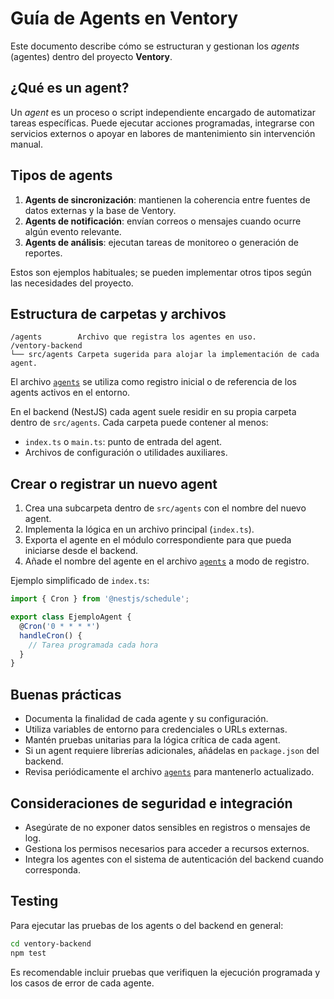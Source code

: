 # Guía de Agents en Ventory

Este documento describe cómo se estructuran y gestionan los *agents* (agentes) dentro del proyecto **Ventory**.

## ¿Qué es un agent?

Un *agent* es un proceso o script independiente encargado de automatizar tareas específicas. Puede ejecutar acciones programadas, integrarse con servicios externos o apoyar en labores de mantenimiento sin intervención manual.

## Tipos de agents

1. **Agents de sincronización**: mantienen la coherencia entre fuentes de datos externas y la base de Ventory.
2. **Agents de notificación**: envían correos o mensajes cuando ocurre algún evento relevante.
3. **Agents de análisis**: ejecutan tareas de monitoreo o generación de reportes.

Estos son ejemplos habituales; se pueden implementar otros tipos según las necesidades del proyecto.

## Estructura de carpetas y archivos

```
/agents        Archivo que registra los agentes en uso.
/ventory-backend
└── src/agents Carpeta sugerida para alojar la implementación de cada agent.
```

El archivo [`agents`](./agents) se utiliza como registro inicial o de referencia de los agents activos en el entorno.

En el backend (NestJS) cada agent suele residir en su propia carpeta dentro de `src/agents`. Cada carpeta puede contener al menos:

- `index.ts` o `main.ts`: punto de entrada del agent.
- Archivos de configuración o utilidades auxiliares.

## Crear o registrar un nuevo agent

1. Crea una subcarpeta dentro de `src/agents` con el nombre del nuevo agent.
2. Implementa la lógica en un archivo principal (`index.ts`).
3. Exporta el agente en el módulo correspondiente para que pueda iniciarse desde el backend.
4. Añade el nombre del agente en el archivo [`agents`](./agents) a modo de registro.

Ejemplo simplificado de `index.ts`:

```ts
import { Cron } from '@nestjs/schedule';

export class EjemploAgent {
  @Cron('0 * * * *')
  handleCron() {
    // Tarea programada cada hora
  }
}
```

## Buenas prácticas

- Documenta la finalidad de cada agente y su configuración.
- Utiliza variables de entorno para credenciales o URLs externas.
- Mantén pruebas unitarias para la lógica crítica de cada agent.
- Si un agent requiere librerías adicionales, añádelas en `package.json` del backend.
- Revisa periódicamente el archivo [`agents`](./agents) para mantenerlo actualizado.

## Consideraciones de seguridad e integración

- Asegúrate de no exponer datos sensibles en registros o mensajes de log.
- Gestiona los permisos necesarios para acceder a recursos externos.
- Integra los agentes con el sistema de autenticación del backend cuando corresponda.

## Testing

Para ejecutar las pruebas de los agents o del backend en general:

```bash
cd ventory-backend
npm test
```

Es recomendable incluir pruebas que verifiquen la ejecución programada y los casos de error de cada agente.

